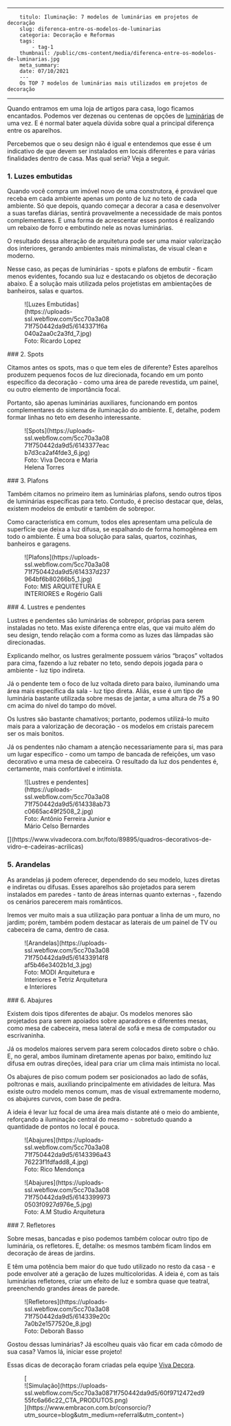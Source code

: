 ---
        titulo: Iluminação: 7 modelos de luminárias em projetos de decoração
        slug: diferenca-entre-os-modelos-de-luminarias
        categoria: Decoração e Reformas
        tags:
            - tag-1
        thumbnail: /public/cms-content/media/diferenca-entre-os-modelos-de-luminarias.jpg
        meta_summary: 
        date: 07/10/2021
        ---
        Os TOP 7 modelos de luminárias mais utilizados em projetos de decoração
-----------------------------------------------------------------------

Quando entramos em uma loja de artigos para casa, logo ficamos encantados. Podemos ver dezenas ou centenas de opções de [luminárias](https://www.vivadecora.com.br/produtos/luminaria-de-mesa-decorativa) de uma vez. E é normal bater aquela dúvida sobre qual a principal diferença entre os aparelhos.

Percebemos que o seu design não é igual e entendemos que esse é um indicativo de que devem ser instalados em locais diferentes e para várias finalidades dentro de casa. Mas qual seria? Veja a seguir.

### 1. Luzes embutidas

Quando você compra um imóvel novo de uma construtora, é provável que receba em cada ambiente apenas um ponto de luz no teto de cada ambiente. Só que depois, quando começar a decorar a casa e desenvolver a suas tarefas diárias, sentirá provavelmente a necessidade de mais pontos complementares. E uma forma de acrescentar esses pontos é realizando um rebaixo de forro e embutindo nele as novas luminárias.

O resultado dessa alteração de arquitetura pode ser uma maior valorização dos interiores, gerando ambientes mais minimalistas, de visual clean e moderno.

Nesse caso, as peças de luminárias - spots e plafons de embutir - ficam menos evidentes, focando sua luz e destacando os objetos de decoração abaixo. É a solução mais utilizada pelos projetistas em ambientações de banheiros, salas e quartos.

<figure class="w-richtext-figure-type-image w-richtext-align-center" style="max-width:40%"><div>![Luzes Embutidas](https://uploads-ssl.webflow.com/5cc70a3a0871f750442da9d5/6143371f6a040a2aa0c2a3fd_7.jpg)</div><figcaption>Foto: Ricardo Lopez</figcaption></figure>### 2. Spots

Citamos antes os spots, mas o que tem eles de diferente? Estes aparelhos produzem pequenos focos de luz direcionada, focando em um ponto específico da decoração - como uma área de parede revestida, um painel, ou outro elemento de importância focal.

Portanto, são apenas luminárias auxiliares, funcionando em pontos complementares do sistema de iluminação do ambiente. E, detalhe, podem formar linhas no teto em desenho interessante.

<figure class="w-richtext-figure-type-image w-richtext-align-center" style="max-width:40%"><div>![Spots](https://uploads-ssl.webflow.com/5cc70a3a0871f750442da9d5/6143377eacb7d3ca2af4fde3_6.jpg)</div><figcaption>Foto: Viva Decora e Maria Helena Torres</figcaption></figure>### 3. Plafons

Também citamos no primeiro item as luminárias plafons, sendo outros tipos de luminárias específicas para teto. Contudo, é preciso destacar que, delas, existem modelos de embutir e também de sobrepor.

Como característica em comum, todos eles apresentam uma película de superfície que deixa a luz difusa, se espalhando de forma homogênea em todo o ambiente. É uma boa solução para salas, quartos, cozinhas, banheiros e garagens.

<figure class="w-richtext-figure-type-image w-richtext-align-center" style="max-width:40%"><div>![Plafons](https://uploads-ssl.webflow.com/5cc70a3a0871f750442da9d5/614337d237964bf6b80266b5_1.jpg)</div><figcaption>Foto: MIS ARQUITETURA E INTERIORES e Rogério Galli</figcaption></figure>### 4. Lustres e pendentes

Lustres e pendentes são luminárias de sobrepor, próprias para serem instaladas no teto. Mas existe diferença entre elas, que vai muito além do seu design, tendo relação com a forma como as luzes das lâmpadas são direcionadas.

Explicando melhor, os lustres geralmente possuem vários “braços” voltados para cima, fazendo a luz rebater no teto, sendo depois jogada para o ambiente - luz tipo indireta.

Já o pendente tem o foco de luz voltada direto para baixo, iluminando uma área mais específica da sala - luz tipo direta. Aliás, esse é um tipo de luminária bastante utilizada sobre mesas de jantar, a uma altura de 75 a 90 cm acima do nível do tampo do móvel.

Os lustres são bastante chamativos; portanto, podemos utilizá-lo muito mais para a valorização de decoração - os modelos em cristais parecem ser os mais bonitos.

Já os pendentes não chamam a atenção necessariamente para si, mas para um lugar específico - como um tampo de bancada de refeições, um vaso decorativo e uma mesa de cabeceira. O resultado da luz dos pendentes é, certamente, mais confortável e intimista.

<figure class="w-richtext-figure-type-image w-richtext-align-center" style="max-width:40%"><div>![Lustres e pendentes](https://uploads-ssl.webflow.com/5cc70a3a0871f750442da9d5/614338ab73c0665ac49f2508_2.jpg)</div><figcaption>Foto: Antônio Ferreira Junior e Mário Celso Bernardes</figcaption></figure>[](https://www.vivadecora.com.br/foto/89895/quadros-decorativos-de-vidro-e-cadeiras-acrilicas)

### 5. Arandelas

As arandelas já podem oferecer, dependendo do seu modelo, luzes diretas e indiretas ou difusas. Esses aparelhos são projetados para serem instalados em paredes - tanto de áreas internas quanto externas -, fazendo os cenários parecerem mais românticos.

Iremos ver muito mais a sua utilização para pontuar a linha de um muro, no jardim; porém, também podem destacar as laterais de um painel de TV ou cabeceira de cama, dentro de casa.

<figure class="w-richtext-figure-type-image w-richtext-align-center" style="max-width:40%"><div>![Arandelas](https://uploads-ssl.webflow.com/5cc70a3a0871f750442da9d5/61433914f8af5b46e3402b1d_3.jpg)</div><figcaption>Foto: MODI Arquitetura e Interiores e Tetriz Arquitetura e Interiores</figcaption></figure>### 6. Abajures

Existem dois tipos diferentes de abajur. Os modelos menores são projetados para serem apoiados sobre aparadores e diferentes mesas, como mesa de cabeceira, mesa lateral de sofá e mesa de computador ou escrivaninha.

Já os modelos maiores servem para serem colocados direto sobre o chão. E, no geral, ambos iluminam diretamente apenas por baixo, emitindo luz difusa em outras direções, ideal para criar um clima mais intimista no local.

Os abajures de piso comum podem ser posicionados ao lado de sofás, poltronas e mais, auxiliando principalmente em atividades de leitura. Mas existe outro modelo menos comum, mas de visual extremamente moderno, os abajures curvos, com base de pedra.

A ideia é levar luz focal de uma área mais distante até o meio do ambiente, reforçando a iluminação central do mesmo - sobretudo quando a quantidade de pontos no local é pouca.

<figure class="w-richtext-figure-type-image w-richtext-align-center" style="max-width:40%"><div>![Abajures](https://uploads-ssl.webflow.com/5cc70a3a0871f750442da9d5/6143396a4376223f1fdfadd8_4.jpg)</div><figcaption>Foto: Rico Mendonça</figcaption></figure><figure class="w-richtext-figure-type-image w-richtext-align-center" style="max-width:40%"><div>![Abajures](https://uploads-ssl.webflow.com/5cc70a3a0871f750442da9d5/61433999730503f0927d976e_5.jpg)</div><figcaption>Foto: A.M Studio Arquitetura</figcaption></figure>### 7. Refletores

Sobre mesas, bancadas e piso podemos também colocar outro tipo de luminária, os refletores. E, detalhe: os mesmos também ficam lindos em decoração de áreas de jardins.

E têm uma potência bem maior do que tudo utilizado no resto da casa - e pode envolver até a geração de luzes multicoloridas. A ideia é, com as tais luminárias refletores, criar um efeito de luz e sombra quase que teatral, preenchendo grandes áreas de parede.

<figure class="w-richtext-figure-type-image w-richtext-align-center" style="max-width:40%"><div>![Refletores](https://uploads-ssl.webflow.com/5cc70a3a0871f750442da9d5/614339e20c7a0b2e1577520e_8.jpg)</div><figcaption>Foto: Deborah Basso</figcaption></figure>Gostou dessas luminárias? Já escolheu quais vão ficar em cada cômodo de sua casa? Vamos lá, iniciar esse projeto!

Essas dicas de decoração foram criadas pela equipe [Viva Decora](https://www.vivadecora.com.br/).

<figure class="w-richtext-figure-type-image w-richtext-align-center">[<div>![Simulação](https://uploads-ssl.webflow.com/5cc70a3a0871f750442da9d5/60f9712472ed955fc6a66c22_CTA_PRODUTOS.png)</div>](https://www.embracon.com.br/consorcio/?utm_source=blog&utm_medium=referral&utm_content=)</figure>
        